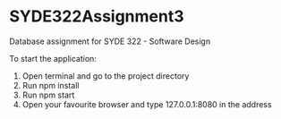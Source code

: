 # SYDE322Assignment3
Database assignment for SYDE 322 - Software Design

To start the application:
  1. Open terminal and go to the project directory
  2. Run npm install
  3. Run npm start
  4. Open your favourite browser and type 127.0.0.1:8080 in the address

